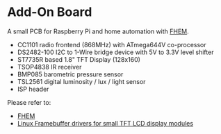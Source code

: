 Add-On Board
============

A small PCB for Raspberry Pi and home automation with [FHEM](http://fhem.de/fhem.html).

- CC1101 radio frontend (868MHz) with ATmega644V co-processor
- DS2482-100 I2C to 1-Wire bridge device with 5V to 3.3V level shifter
- ST7735R based 1.8" TFT Display (128x160)
- TSOP4838 IR receiver
- BMP085 barometric pressure sensor
- TSL2561 digital luminosity / lux / light sensor
- ISP header

Please refer to:
- [FHEM](http://fhem.de/fhem.html)
- [Linux Framebuffer drivers for small TFT LCD display modules](https://github.com/notro/fbtft/wiki)
